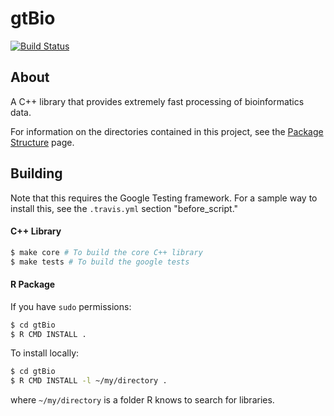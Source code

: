 # gtBio
[![Build Status](https://travis-ci.org/smithjessk/gtBio.svg?branch=master)](https://travis-ci.org/smithjessk/gtBio)

## About

A C++ library that provides extremely fast processing of bioinformatics data.

For information on the directories contained in this project, see the [Package Structure](https://github.com/smithjessk/gtBio/wiki/Package-Structure) page.

## Building

Note that this requires the Google Testing framework. For a sample way to install this, see the `.travis.yml` section "before_script."

#### C++ Library ####

```bash
$ make core # To build the core C++ library
$ make tests # To build the google tests
```
    
#### R Package ####

If you have `sudo` permissions:

``` bash
$ cd gtBio
$ R CMD INSTALL .
```

To install locally:

```bash
$ cd gtBio
$ R CMD INSTALL -l ~/my/directory .
```

where `~/my/directory` is a folder R knows to search for libraries.
